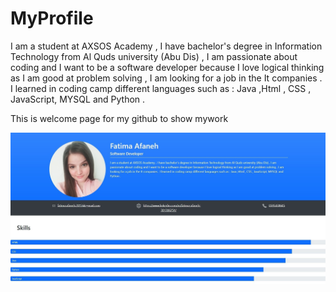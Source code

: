 # MyProfile

I am a student at AXSOS Academy , I have bachelor's degree in Information Technology from Al Quds university (Abu Dis) , I am passionate about coding and I want to be a software developer because I love logical thinking as I am good at problem solving , I am looking for a job in the It companies . I learned in coding camp different languages such as : Java ,Html , CSS , JavaScript, MYSQL and Python .

This is welcome page for my github to show mywork 

![My Image](myname.jpg)


